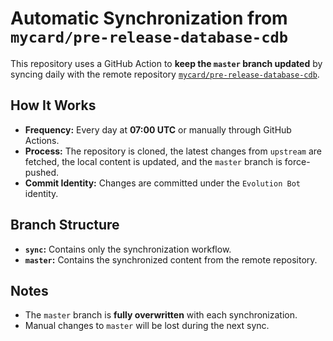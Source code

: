 # Automatic Synchronization from `mycard/pre-release-database-cdb`

This repository uses a GitHub Action to **keep the `master` branch updated** by syncing daily with the remote repository [`mycard/pre-release-database-cdb`](https://code.moenext.com/mycard/pre-release-database-cdb.git).

## How It Works

- **Frequency:** Every day at **07:00 UTC** or manually through GitHub Actions.
- **Process:** The repository is cloned, the latest changes from `upstream` are fetched, the local content is updated, and the `master` branch is force-pushed.
- **Commit Identity:** Changes are committed under the `Evolution Bot` identity.

## Branch Structure

- **`sync`:** Contains only the synchronization workflow.
- **`master`:** Contains the synchronized content from the remote repository.

## Notes

- The `master` branch is **fully overwritten** with each synchronization.
- Manual changes to `master` will be lost during the next sync.